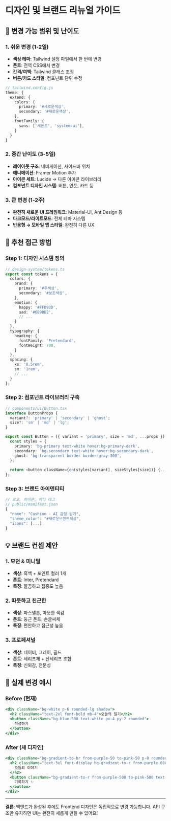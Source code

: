 # 디자인 및 브랜드 리뉴얼 가이드

## 🎨 변경 가능 범위 및 난이도

### 1. 쉬운 변경 (1-2일)
- **색상 테마**: Tailwind 설정 파일에서 한 번에 변경
- **폰트**: 전역 CSS에서 변경
- **간격/여백**: Tailwind 클래스 조정
- **버튼/카드 스타일**: 컴포넌트 단위 수정

```typescript
// tailwind.config.js
theme: {
  extend: {
    colors: {
      primary: '#새로운색상',
      secondary: '#새로운색상',
    },
    fontFamily: {
      sans: ['새폰트', 'system-ui'],
    }
  }
}
```

### 2. 중간 난이도 (3-5일)
- **레이아웃 구조**: 네비게이션, 사이드바 위치
- **애니메이션**: Framer Motion 추가
- **아이콘 세트**: Lucide → 다른 아이콘 라이브러리
- **컴포넌트 디자인 시스템**: 버튼, 인풋, 카드 등

### 3. 큰 변경 (1-2주)
- **완전히 새로운 UI 프레임워크**: Material-UI, Ant Design 등
- **다크모드/라이트모드**: 전체 테마 시스템
- **반응형 → 모바일 앱 스타일**: 완전히 다른 UX

## 🚀 추천 접근 방법

### Step 1: 디자인 시스템 정의
```typescript
// design-system/tokens.ts
export const tokens = {
  colors: {
    brand: {
      primary: '#주색상',
      secondary: '#보조색상',
    },
    emotion: {
      happy: '#FFD93D',
      sad: '#6B9BD2',
      // ...
    }
  },
  typography: {
    heading: {
      fontFamily: 'Pretendard',
      fontWeight: 700,
    }
  },
  spacing: {
    xs: '0.5rem',
    sm: '1rem',
    // ...
  }
};
```

### Step 2: 컴포넌트 라이브러리 구축
```typescript
// components/ui/Button.tsx
interface ButtonProps {
  variant?: 'primary' | 'secondary' | 'ghost';
  size?: 'sm' | 'md' | 'lg';
}

export const Button = ({ variant = 'primary', size = 'md', ...props }) => {
  const styles = {
    primary: 'bg-primary text-white hover:bg-primary-dark',
    secondary: 'bg-secondary text-white hover:bg-secondary-dark',
    ghost: 'bg-transparent border border-gray-300',
  };
  
  return <button className={cn(styles[variant], sizeStyles[size])} {...props} />;
};
```

### Step 3: 브랜드 아이덴티티
```typescript
// 로고, 파비콘, 메타 태그
// public/manifest.json
{
  "name": "Cushion - AI 감정 일기",
  "theme_color": "#새로운브랜드색상",
  "icons": [...]
}
```

## 💡 브랜드 컨셉 제안

### 1. 모던 & 미니멀
- **색상**: 흑백 + 포인트 컬러 1개
- **폰트**: Inter, Pretendard
- **특징**: 깔끔하고 집중도 높음

### 2. 따뜻하고 친근한
- **색상**: 파스텔톤, 따뜻한 색감
- **폰트**: 둥근 폰트, 손글씨체
- **특징**: 편안하고 접근성 높음

### 3. 프로페셔널
- **색상**: 네이비, 그레이, 골드
- **폰트**: 세리프체 + 산세리프 조합
- **특징**: 신뢰감, 전문성

## 🔧 실제 변경 예시

### Before (현재)
```jsx
<div className="bg-white p-6 rounded-lg shadow">
  <h2 className="text-2xl font-bold mb-4">오늘의 일기</h2>
  <button className="bg-blue-500 text-white px-4 py-2 rounded">
    작성하기
  </button>
</div>
```

### After (새 디자인)
```jsx
<div className="bg-gradient-to-br from-purple-50 to-pink-50 p-8 rounded-2xl shadow-xl border border-purple-100">
  <h2 className="text-3xl font-display bg-gradient-to-r from-purple-600 to-pink-600 bg-clip-text text-transparent mb-6">
    오늘의 이야기
  </h2>
  <button className="bg-gradient-to-r from-purple-500 to-pink-500 text-white px-6 py-3 rounded-full shadow-lg hover:shadow-xl transform hover:-translate-y-0.5 transition-all">
    기록하기 ✨
  </button>
</div>
```

---

**결론**: 백엔드가 완성된 후에도 Frontend 디자인은 독립적으로 변경 가능합니다. API 구조만 유지하면 UI는 완전히 새롭게 만들 수 있어요!
